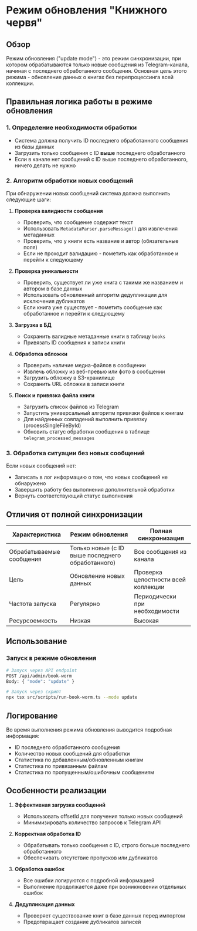 # Режим обновления "Книжного червя"

## Обзор

Режим обновления ("update mode") - это режим синхронизации, при котором обрабатываются только новые сообщения из Telegram-канала, начиная с последнего обработанного сообщения. Основная цель этого режима - обновление данных о книгах без перепроцессинга всей коллекции.

## Правильная логика работы в режиме обновления

### 1. Определение необходимости обработки

- Система должна получить ID последнего обработанного сообщения из базы данных
- Загрузить только сообщения с ID **выше** последнего обработанного
- Если в канале нет сообщений с ID выше последнего обработанного, ничего делать не нужно

### 2. Алгоритм обработки новых сообщений

При обнаружении новых сообщений система должна выполнить следующие шаги:

1. **Проверка валидности сообщения**
   - Проверить, что сообщение содержит текст
   - Использовать `MetadataParser.parseMessage()` для извлечения метаданных
   - Проверить, что у книги есть название и автор (обязательные поля)
   - Если не проходит валидацию - пометить как обработанное и перейти к следующему

2. **Проверка уникальности**
   - Проверить, существует ли уже книга с такими же названием и автором в базе данных
   - Использовать обновленный алгоритм дедупликации для исключения дубликатов
   - Если книга уже существует - пометить сообщение как обработанное и перейти к следующему

3. **Загрузка в БД**
   - Сохранить валидные метаданные книги в таблицу `books`
   - Привязать ID сообщения к записи книги

4. **Обработка обложки**
   - Проверить наличие медиа-файлов в сообщении
   - Извлечь обложку из веб-превью или фото в сообщении
   - Загрузить обложку в S3-хранилище
   - Сохранить URL обложки в записи книги

5. **Поиск и привязка файла книги**
   - Загрузить список файлов из Telegram
   - Запустить универсальный алгоритм привязки файлов к книгам
   - Для найденных совпадений выполнить привязку (processSingleFileById)
   - Обновить статус обработки сообщения в таблице `telegram_processed_messages`

### 3. Обработка ситуации без новых сообщений

Если новых сообщений нет:
- Записать в лог информацию о том, что новых сообщений не обнаружено
- Завершить работу без выполнения дополнительной обработки
- Вернуть соответствующий статус выполнения

## Отличия от полной синхронизации

| Характеристика | Режим обновления | Полная синхронизация |
|----------------|------------------|----------------------|
| Обрабатываемые сообщения | Только новые (с ID выше последнего обработанного) | Все сообщения из канала |
| Цель | Обновление новых данных | Проверка целостности всей коллекции |
| Частота запуска | Регулярно | Периодически при необходимости |
| Ресурсоемкость | Низкая | Высокая |

## Использование

### Запуск в режиме обновления

```bash
# Запуск через API endpoint
POST /api/admin/book-worm
Body: { "mode": "update" }

# Запуск через скрипт
npx tsx src/scripts/run-book-worm.ts --mode update
```

## Логирование

Во время выполнения режима обновления выводится подробная информация:

- ID последнего обработанного сообщения
- Количество новых сообщений для обработки
- Статистика по добавленным/обновленным книгам
- Статистика по привязанным файлам
- Статистика по пропущенным/ошибочным сообщениям

## Особенности реализации

1. **Эффективная загрузка сообщений**
   - Использовать offsetId для получения только новых сообщений
   - Минимизировать количество запросов к Telegram API

2. **Корректная обработка ID**
   - Обрабатывать только сообщения с ID, строго больше последнего обработанного
   - Обеспечивать отсутствие пропусков или дубликатов

3. **Обработка ошибок**
   - Все ошибки логируются с подробной информацией
   - Выполнение продолжается даже при возникновении отдельных ошибок

4. **Дедупликация данных**
   - Проверяет существование книг в базе данных перед импортом
   - Предотвращает создание дубликатов записей